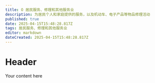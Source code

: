 ```yaml
---
title: O 居民服务、修理和其他服务业
description: 为居民个人和家庭提供的服务，以及机动车、电子产品等物品修理活动	
published: true
date: 2025-04-15T15:48:28.817Z
tags: 居民服务、修理和其他服务业
editor: markdown
dateCreated: 2025-04-15T15:48:28.817Z
---
```


# Header
Your content here